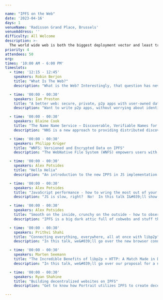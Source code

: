 ```yaml
---

name: "IPFS on the Web"
date: '2023-04-16'
days: 1
venueName: 'Radisson Grand Place, Brussels'
venueAddress: ''
difficulty: All Welcome
description: >-
  The world wide web is both the biggest deployment vector and least tractable surface for IPFS. There are opportunities and major challenges to bringing IPFS support in web rendering engines and browsers, to web content served through gateways, to IPFS network access from HTTP web apps and browser extensions. This track will have talks on: current and future browser implementations, approaches to managing and publishing IPFS content on the web, building apps that connect to the IPFS from within HTTP contexts, culminating in planning for group working sessions around on specific IPFS+Web challenges on day 4 &amp; 5 of IPFS Thing.
priority: 4
attendees: 50
org: 
times: '10:00 AM - 6:00 PM'
timeslots:
  - time: '12:15 - 12:45'
    speakers: Robin Berjon
    title: "What Is The Web?"
    description: "What is the Web? Interestingly, that question has never been answered before. This talk proposes that the Web is about user agency, and Web technology is the set of technology that increases user agency. I&#039;ll explain the reasons for taking this view, and show how that maps to technical architecture and gives us a sense of where to take the web next."

  - time: '00:00 - 00:30'
    speakers: Ian Preston
    title: "A better web: secure, private, p2p apps with user-owned data and identity"
    description: "Want to write p2p apps, without worrying about identity, storage, encryption or access control? We&#039;ll describe how to write an app on Peergos using standard HTML5, and how they work in existing browsers and how users and their data are protected."

  - time: '00:00 - 00:30'
    speakers: Blaine Cook
    title: "The Name Name Service – Discoverable, Verifiable Names for Decentralized Infrastructures"
    description: "NNS is a new approach to providing distributed discovery for human-readable names. NNS builds upon DIDs and UCANs to allow permissionless delegation and service discovery, with an emphasis on improving end-user UX for IPFS and related services. This talk will provide an overview of the approach, discuss use-cases, and explore anticipated challenges."

  - time: '00:00 - 00:30'
    speakers: Philipp Krüger
    title: "WNFS: Versioned and Encrypted Data on IPFS"
    description: "The WebNative File System (WNFS) empowers users with extensible metadata, file and directory history, conflict resolution, and encryption with fine-grained access levels.&lt;br&gt;We show a rough outline of what its design goals are, how it works, our roadmap, and possibly a demo of our new rust implementation."

  - time: '00:00 - 00:30'
    speakers: Alex Potsides
    title: "Hello Helia"
    description: "An introduction to the new IPFS in JS implementation - Helia&lt;br&gt;&lt;br&gt;What is it, why is it and how to use it!"

  - time: '00:00 - 00:30'
    speakers: Alex Potsides
    title: "JavaScript performance - how to wring the most out of your Helia deployment"
    description: "JS is slow, right?  No!  In this talk I&#039;ll show you how you can optimise your Helia deployment for blazing performance."

  - time: '00:00 - 00:30'
    speakers: Alex Potsides
    title: "Smooth on the inside, crunchy on the outside - how to observe the behaviour of your Helia node"
    description: "IPFS is a big dark attic full of cobwebs and stuff that blocks your way and may fall on you.  In this talk we&#039;ll see how to observe the various components working together in your Helia node."

  - time: '00:00 - 00:30'
    speakers: Prithvi Shahi
    title: "Connecting everything, everywhere, all at once with libp2p"
    description: "In this talk, we&#039;ll go over the new browser connectivity transports. We&#039;ll also showcase a chat application that takes advantage of universal connectivity."

  - time: '00:00 - 00:30'
    speakers: Marten Seemann
    title: "The Incredible Benefits of libp2p + HTTP: A Match Made in Decentralization Heaven"
    description: "In this talk, we&#039;ll go over our proposal for a new libp2p+HTTP protocol."

  - time: '00:00 - 00:30'
    speakers: Ryan Shahine
    title: "Building decentralized websites on IPFS"
    description: "Get to know how Portrait utilizes IPFS to create decentralized websites for your Web3 identity."

---
```

